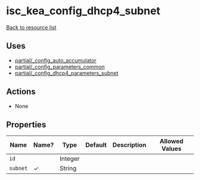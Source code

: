 # isc_kea_config_dhcp4_subnet

[Back to resource list](../README.md#resources)

## Uses

- [partial/_config_auto_accumulator](partial/isc_kea__config_auto_accumulator.md)
- [partial/_config_parameters_common](partial/isc_kea__config_parameters_common.md)
- [partial/_config_dhcp4_parameters_subnet](partial/isc_kea__config_dhcp4_parameters_subnet.md)

## Actions

- None

## Properties

| Name     | Name? | Type    | Default | Description | Allowed Values |
| -------- | ----- | ------- | ------- | ----------- | -------------- |
| `id`     |       | Integer |         |             |                |
| `subnet` | ✓     | String  |         |             |                |
